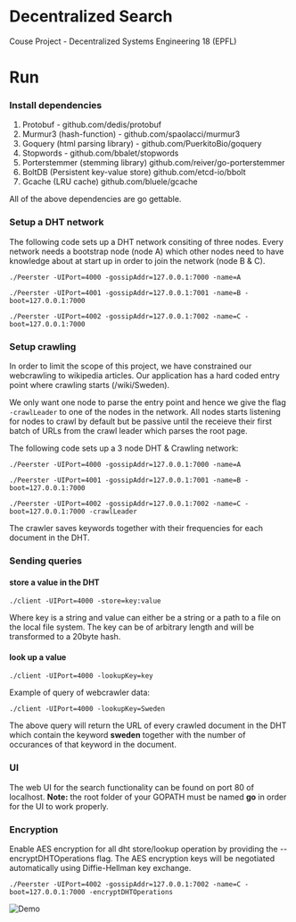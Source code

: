 # Decentralized Search

Couse Project - Decentralized Systems Engineering 18 (EPFL)

# Run

### Install dependencies 

1. Protobuf - github.com/dedis/protobuf
2. Murmur3 (hash-function) - github.com/spaolacci/murmur3
3. Goquery (html parsing library) - github.com/PuerkitoBio/goquery
4. Stopwords - github.com/bbalet/stopwords
5. Porterstemmer (stemming library) github.com/reiver/go-porterstemmer
6. BoltDB (Persistent key-value store) github.com/etcd-io/bbolt
7. Gcache (LRU cache) github.com/bluele/gcache

All of the above dependencies are go gettable.

### Setup a DHT network


The following code sets up a DHT network consiting of three nodes. Every network needs a bootstrap node (node A) which other nodes need to have knowledge about at start up in order to join the network (node B & C).  

`./Peerster -UIPort=4000 -gossipAddr=127.0.0.1:7000 -name=A`

`./Peerster -UIPort=4001 -gossipAddr=127.0.0.1:7001 -name=B -boot=127.0.0.1:7000`

`./Peerster -UIPort=4002 -gossipAddr=127.0.0.1:7002 -name=C -boot=127.0.0.1:7000`

### Setup crawling

In order to limit the scope of this project, we have constrained our webcrawling to wikipedia articles. Our application has a hard coded entry point where crawling starts (/wiki/Sweden).  

We only want one node to parse the entry point and hence we give the flag `-crawlLeader` to one of the nodes in the network. All nodes starts listening for nodes to crawl by default but be passive until the receieve their first batch of URLs from the crawl leader which parses the root page.

The following code sets up a 3 node DHT & Crawling network:

`./Peerster -UIPort=4000 -gossipAddr=127.0.0.1:7000 -name=A`

`./Peerster -UIPort=4001 -gossipAddr=127.0.0.1:7001 -name=B -boot=127.0.0.1:7000`

`./Peerster -UIPort=4002 -gossipAddr=127.0.0.1:7002 -name=C -boot=127.0.0.1:7000 -crawlLeader`

The crawler saves keywords together with their frequencies for each document in the DHT. 

### Sending queries

#### store a value in the DHT

`./client -UIPort=4000 -store=key:value`

Where key is a string and value can either be a string or a path to a file on the local file system. The key can be of arbitrary length and will be transformed to a 20byte hash. 

#### look up a value

`./client -UIPort=4000 -lookupKey=key`

Example of query of webcrawler data: 

`./client -UIPort=4000 -lookupKey=Sweden`

The above query will return the URL of every crawled document in the DHT which contain the keyword **sweden** together with the number of occurances of that keyword in the document.

### UI

The web UI for the search functionality can be found on port 80 of localhost. **Note:** the root folder of your GOPATH must be named **go** in order for the UI to work properly.

### Encryption

Enable AES encryption for all dht store/lookup operation by providing the --encryptDHTOperations flag. The AES encryption keys will be negotiated automatically using Diffie-Hellman key exchange.

`./Peerster -UIPort=4002 -gossipAddr=127.0.0.1:7002 -name=C -boot=127.0.0.1:7000 -encryptDHTOperations`


![Demo](https://raw.githubusercontent.com/mvidigueira/Peerster/master/demo.gif)

